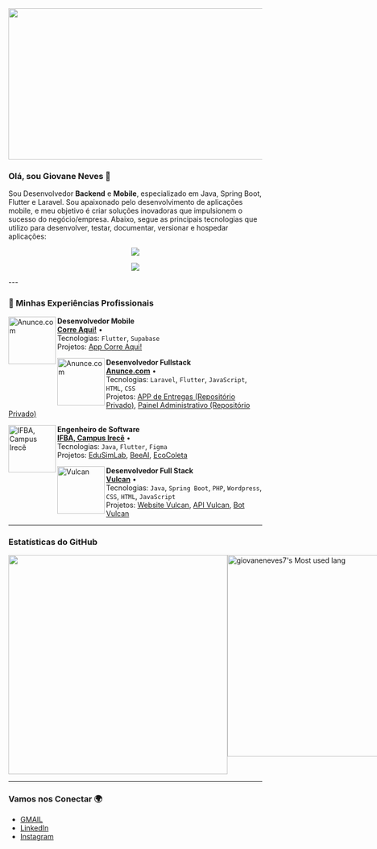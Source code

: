 <!--- O banner do perfil --->
<img src="https://e0.pxfuel.com/wallpapers/92/610/desktop-wallpaper-melhores-lofi-hiphop-gifs-encontre-o-top-gif-no-gfycat-aesthetic-art-computer-lo-fi-pc.jpg" width="1300" height="300">

### Olá, sou Giovane Neves 👋

Sou Desenvolvedor **Backend** e **Mobile**, especializado em Java, Spring Boot, Flutter e Laravel. Sou apaixonado pelo desenvolvimento de aplicações mobile, e meu objetivo é criar soluções inovadoras que impulsionem o sucesso do negócio/empresa. Abaixo, segue as principais tecnologias que utilizo para desenvolver, testar, documentar, versionar e hospedar aplicações:

<p align="center">
  <a href="https://skillicons.dev">
    <img src="https://skillicons.dev/icons?i=java,spring,dart,flutter,php,laravel,wordpress,mysql,postgres,firebase,bootstrap,javascript,html,css,python" />
  </a>
</p>

<p align="center">
  <a href="https://skillicons.dev">
    <img src="https://skillicons.dev/icons?i=git,github,linux,docker,sublime,arduino,azure,latex,supabase" />
  </a>
</p>
---

### 🔭 Minhas Experiências Profissionais

[<img align="left" height="94px" width="94px" alt="Anunce.com" src="https://github.com/user-attachments/assets/e4e6773d-e433-4497-a838-fddd1a783253">](https://instagram.com/correaqui_oficial)

**Desenvolvedor Mobile** \
[**Corre Aqui!**](https://instagram.com/correaqui_oficial) • \
Tecnologias: `Flutter`, `Supabase`\
Projetos: [App Corre Aqui!](https://www.github.com/giovaneneves7/corre_aqui_mobile)
<br/>


[<img align="left" height="94px" width="94px" alt="Anunce.com" src="https://encrypted-tbn0.gstatic.com/images?q=tbn:ANd9GcTrJB0ImBidUfDl9wgYB0mnM7a4xu09I4F0ozzz29fgNA&s"/>](https://instagram.com/anuncebrasil)

**Desenvolvedor Fullstack** \
[**Anunce.com**](https://instagram.com/anuncebrasil) • \
Tecnologias: `Laravel`, `Flutter`, `JavaScript`, `HTML`, `CSS`\
Projetos: [APP de Entregas (Repositório Privado)](#), [Painel Administrativo (Repositório Privado)](#) 
<br/>

[<img align="left" height="94px" width="94px" alt="IFBA, Campus Irecê" src="https://encrypted-tbn0.gstatic.com/images?q=tbn:ANd9GcR1iQxTBm4ef5bBkXJMAC5-Rglaa1L31Vh4arSrepHT_w&s"/>](https://www.portal.ifba.edu.br/irece)

**Engenheiro de Software** \
[**IFBA, Campus Irecê**](https://www.portal.ifba.edu.br/irece) • \
Tecnologias: `Java`, `Flutter`, `Figma`\
Projetos: [EduSimLab](https://github.com/giovaneneves7/Industrial-Process-Simulator-Software), [BeeAI](https://github.com/giovaneneves7/beeai_mobile), [EcoColeta](https://github.com/giovaneneves7/EcoColeta__Frontend__) 
<br/>

[<img align="left" height="94px" width="94px" alt="Vulcan" src="https://vulcannovel.com.br/wp-content/uploads/elementor/thumbs/Vulcan_logo_azul-1-pl9o7ram601ae7s5b5o6sxi4dyjvwscwfh0apu23gg.png"/>](https://www.vulcannovel.com.br)

**Desenvolvedor Full Stack** \
[**Vulcan**](https://www.vulcannovel.com.br) • \
Tecnologias: `Java`, `Spring Boot`, `PHP`, `Wordpress`, `CSS`, `HTML`, `JavaScript`\
Projetos: [Website Vulcan](https://www.vulcannovel.com.br), [API Vulcan](https://github.com/giovaneneves7/Vulcan-API), [Bot Vulcan](https://github.com/giovaneneves7/Lia)
<br/>

---
### Estatísticas do GitHub

<div style="display: flex; justify-content: space-around;">
    <img width="435em" src="https://github-profile-trophy.vercel.app/?username=giovaneneves7&theme=radical&row=2&column=4&margin-w=10&margin-h=15&no-bg=true">
    <img width="400em" src="https://github-readme-stats.vercel.app/api/top-langs?username=giovaneneves7&show_icons=true&locale=en&layout=compact&theme=radical" alt="giovaneneves7's Most used lang" />
</div>

---

### Vamos nos Conectar 🌍
- [GMAIL](mailto:giovaneneves87@gmail.com)
- [LinkedIn](https://www.linkedin.com/in/giovane-neves-555845219)
- [Instagram](https://instagram.com/giovane.neves7/)



